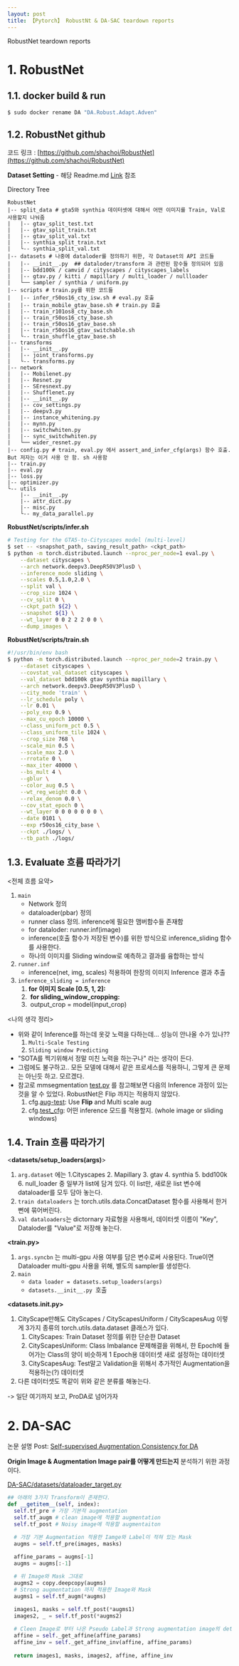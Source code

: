 ```yaml
---
layout: post
title: 【Pytorch】 RobustNt & DA-SAC teardown reports
---
```


RobustNet teardown reports 

# 1. RobustNet

## 1.1. docker build & run

```sh
$ sudo docker rename DA "DA.Robust.Adapt.Adven"
```



## 1.2. RobustNet github

코드 링크 : [https://github.com/shachoi/RobustNet](https://github.com/shachoi/RobustNet)

**Dataset Setting** - 해당 Readme.md [Link](https://github.com/shachoi/RobustNet#how-to-run-robustnet) 참조

Directory Tree

```shell
RobustNet
|-- split_data # gta5와 synthia 데이터셋에 대해서 어떤 이미지를 Train, Val로 사용할지 나눠줌
|   |-- gtav_split_test.txt
|   |-- gtav_split_train.txt
|   |-- gtav_split_val.txt
|   |-- synthia_split_train.txt
|   └-- synthia_split_val.txt
|-- datasets # 나중에 dataloder를 정의하기 위한, 각 Dataset의 API 코드들
|   |-- __init__.py  ## dataloder/transform 과 관련된 함수들 정의되어 있음
|   |-- bdd100k / camvid / cityscapes / cityscapes_labels
|   |-- gtav.py / kitti / mapillary / multi_loader / nullloader
|   └── sampler / synthia / uniform.py
|-- scripts # train.py를 위한 코드들
|   |-- infer_r50os16_cty_isw.sh # eval.py 호출
|   |-- train_mobile_gtav_base.sh # train.py 호출
|   |-- train_r101os8_cty_base.sh
|   |-- train_r50os16_cty_base.sh
|   |-- train_r50os16_gtav_base.sh
|   |-- train_r50os16_gtav_switchable.sh
|   └-- train_shuffle_gtav_base.sh
|-- transforms
|   |-- __init__.py
|   |-- joint_transforms.py
|   └-- transforms.py
|-- network
|   |-- Mobilenet.py
|   |-- Resnet.py
|   |-- SEresnext.py
|   |-- Shufflenet.py
|   |-- __init__.py
|   |-- cov_settings.py
|   |-- deepv3.py
|   |-- instance_whitening.py
|   |-- mynn.py
|   |-- switchwhiten.py
|   |-- sync_switchwhiten.py
|   └── wider_resnet.py
|-- config.py # train, eval.py 에서 assert_and_infer_cfg(args) 함수 호출. But 저자는 이거 사용 안 함. sh 사용함
|-- train.py
|-- eval.py
|-- loss.py
|-- optimizer.py
└-- utils
    |-- __init__.py
    |-- attr_dict.py
    |-- misc.py
    └-- my_data_parallel.py
```



**RobustNet/scripts/infer.sh**

```sh
# Testing for the GTA5-to-Cityscapes model (multi-level)
$ set -- <snapshot_path, saving_result_path> <ckpt_path>
$ python -m torch.distributed.launch --nproc_per_node=1 eval.py \
    --dataset cityscapes \
    --arch network.deepv3.DeepR50V3PlusD \
    --inference_mode sliding \
    --scales 0.5,1.0,2.0 \
    --split val \
    --crop_size 1024 \
    --cv_split 0 \
    --ckpt_path ${2} \
    --snapshot ${1} \
    --wt_layer 0 0 2 2 2 0 0 \
    --dump_images \
```



**RobustNet/scripts/train.sh**

```sh
#!/usr/bin/env bash
$ python -m torch.distributed.launch --nproc_per_node=2 train.py \
    --dataset cityscapes \
    --covstat_val_dataset cityscapes \
    --val_dataset bdd100k gtav synthia mapillary \
    --arch network.deepv3.DeepR50V3PlusD \
    --city_mode 'train' \
    --lr_schedule poly \
    --lr 0.01 \
    --poly_exp 0.9 \
    --max_cu_epoch 10000 \
    --class_uniform_pct 0.5 \
    --class_uniform_tile 1024 \
    --crop_size 768 \
    --scale_min 0.5 \
    --scale_max 2.0 \
    --rrotate 0 \
    --max_iter 40000 \
    --bs_mult 4 \
    --gblur \
    --color_aug 0.5 \
    --wt_reg_weight 0.0 \
    --relax_denom 0.0 \
    --cov_stat_epoch 0 \
    --wt_layer 0 0 0 0 0 0 0 \
    --date 0101 \
    --exp r50os16_city_base \
    --ckpt ./logs/ \
    --tb_path ./logs/
```





## 1.3. Evaluate 흐름 따라가기

\<전체 흐름 요약\>

1. `main` 
   - Network 정의 
   - dataloader(pbar) 정의
   - runner class 정의. inference에 필요한 맴버함수들 존재함
   - for dataloder: runner.inf(image)
   - inference(호출 함수가 저장된 변수)를 위한 방식으로 inference_sliding 함수를 사용한다.
   - 하나의 이미지를 Sliding window로 예측하고 결과를 융합하는 방식
2. `runner.inf`
   - inference(net, img, scales) 적용하여 한장의 이미지 Inference 결과 추출
3. `inference_sliding = inference`
   1. **for 이미지 Scale [0.5, 1, 2]:**
   2. ​     **for sliding_window_cropping:**
   3. ​            output_crop = model(input_crop)



\<나의 생각 정리\>

- 위와 같이 Inference를 하는데 옷갖 노력을 다하는데... 성능이 안나올 수가 있나??
  1. `Multi-Scale Testing`
  2. `Sliding window Predicting`
- "SOTA를 찍기위해서 정말 미친 노력을 하는구나" 라는 생각이 든다.
- 그럼에도 불구하고.. 모든 모델에 대해서 같은 프로세스를 적용하니, 그렇게 큰 문제는 아닌듯 하고. 모르겠다.
- 참고로 mmsegmentation [test.py](https://github.com/open-mmlab/mmsegmentation/blob/master/tools/test.py) 를 참고해보면 다음의 Inference 과정이 있는 것을 알 수 있었다. RobustNet은 Flip 까지는 적용하지 않았다.
  1. cfg.[aug-test](https://github.com/open-mmlab/mmsegmentation/blob/master/tools/test.py#L22): Use **Flip** and Multi scale aug
  2. cfg.[test_cfg](https://github.com/open-mmlab/mmsegmentation/blob/fb24bf54b69ad8e83098e4b18d789f25d0762874/docs/tutorials/config.md#an-example-of-pspnet): 어떤 inference 모드를 적용할지. (whole image or sliding windows) 





## 1.4. Train 흐름 따라가기

<**datasets/setup_loaders(args)**>

1. `arg.dataset` 에는 1.Cityscapes 2. Mapillary 3. gtav 4. synthia 5. bdd100k 6. null_loader 중 일부가 list에 담겨 있다. 이 list만, 새로운 list 변수에 dataloader를 모두 담아 놓는다.
2. `train dataloaders` 는 torch.utils.data.ConcatDataset 함수를 사용해서 한거뻔에 묶어버린다.
3. `val dataloaders`는 dictornary 자료형을 사용해서, 데이터셋 이름이 "Key", Dataloder를 "Value"로 저장해 놓는다.



**<train.py>**

1. `args.syncbn` 는 multi-gpu 사용 여부를 담은 변수로써 사용된다. True이면 Dataloader multi-gpu 사용을 위해, 별도의 sampler를 생성한다.
2. `main`
   - `data loader = datasets.setup_loaders(args)`  
   - `datasets.__init__.py `호출 



**<datasets.init.py>**

1. CityScape만해도 CityScapes / CityScapesUniform / CityScapesAug 이렇게 3가지 종류의 torch.utils.data.dataset 클래스가 있다. 
   1. CityScapes: Train Dataset 정의를 위한 단순한 Dataset
   2. CityScapesUniform: Class Imbalance 문제해결을 위해서, 한 Epoch에 들어가는 Class의 양이 비슷하게 1 Epoch용 데이터셋 새로 설정하는 데이터셋
   3. CityScapesAug: Test말고 Validation을 위해서 추가적인 Augmentation을 적용하는(?) 데이터셋
2. 다른 데이터셋도 똑같이 위와 같은 분류를 해놓는다. 



-> 일단 여기까지 보고, ProDA로 넘어가자




# 2. DA-SAC

논문 설명 Post: [Self-supervised Augmentation Consistency for DA](https://junha1125.github.io/blog/artificial-intelligence/2021-06-12-DA+MoCo/)

**Origin Image & Augmentation Image pair를 어떻게 만드는지** 분석하기 위한 과정이다.

[DA-SAC/datasets/dataloader_target.py](https://github.com/visinf/da-sac/blob/main/datasets/dataloader_target.py)

```python
## 아래의 3가지 Transform이 존재한다.
def __getitem__(self, index):
  self.tf_pre # 가장 기본적 augmentation
  self.tf_augm # clean image에 적용할 augmentation
  self.tf_post # Noisy image에 적용할 augmentaiton

  # 가장 기본 Augmentation 적용한 Iamge와 Label이 적혀 있는 Mask
  augms = self.tf_pre(images, masks) 
  
  affine_params = augms[-1]
  augms = augms[:-1]

  # 위 Image와 Mask 그대로
  augms2 = copy.deepcopy(augms) 
  # Strong augmentation 까지 적용한 Image와 Mask
  augms1 = self.tf_augm(*augms) 

  images1, masks = self.tf_post(*augms1)
  images2, _ = self.tf_post(*augms2)
  
  # Cleen Image로 부터 나온 Pseudo Label과 Strong augmentation image의 detection result를 매칭시켜줄 떄 필요한 듯 하다.
  affine = self._get_affine(affine_params)
  affine_inv = self._get_affine_inv(affine, affine_params)
  
  return images1, masks, images2, affine, affine_inv
```

















